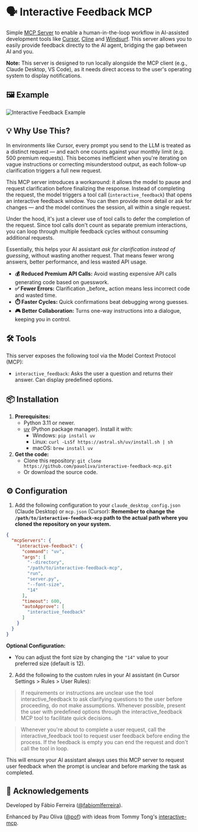# 🗣️ Interactive Feedback MCP

Simple [MCP Server](https://modelcontextprotocol.io/) to enable a human-in-the-loop workflow in AI-assisted development tools like [Cursor](https://www.cursor.com), [Cline](https://cline.bot) and [Windsurf](https://windsurf.com). This server allows you to easily provide feedback directly to the AI agent, bridging the gap between AI and you.

 **Note:** This server is designed to run locally alongside the MCP client (e.g., Claude Desktop, VS Code), as it needs direct access to the user's operating system to display notifications.

## 🖼️ Example

![Interactive Feedback Example](https://raw.githubusercontent.com/poliva/interactive-feedback-mcp/refs/heads/main/.github/example.png)

## 💡 Why Use This?

In environments like Cursor, every prompt you send to the LLM is treated as a distinct request — and each one counts against your monthly limit (e.g. 500 premium requests). This becomes inefficient when you're iterating on vague instructions or correcting misunderstood output, as each follow-up clarification triggers a full new request.

This MCP server introduces a workaround: it allows the model to pause and request clarification before finalizing the response. Instead of completing the request, the model triggers a tool call (`interactive_feedback`) that opens an interactive feedback window. You can then provide more detail or ask for changes — and the model continues the session, all within a single request.

Under the hood, it's just a clever use of tool calls to defer the completion of the request. Since tool calls don't count as separate premium interactions, you can loop through multiple feedback cycles without consuming additional requests.

Essentially, this helps your AI assistant _ask for clarification instead of guessing_, without wasting another request. That means fewer wrong answers, better performance, and less wasted API usage.

- **💰 Reduced Premium API Calls:** Avoid wasting expensive API calls generating code based on guesswork.
- **✅ Fewer Errors:** Clarification \_before\_ action means less incorrect code and wasted time.
- **⏱️ Faster Cycles:** Quick confirmations beat debugging wrong guesses.
- **🎮 Better Collaboration:** Turns one-way instructions into a dialogue, keeping you in control.

## 🛠️ Tools

This server exposes the following tool via the Model Context Protocol (MCP):

- `interactive_feedback`: Asks the user a question and returns their answer. Can display predefined options.

## 📦 Installation

1.  **Prerequisites:**
    *   Python 3.11 or newer.
    *   [uv](https://github.com/astral-sh/uv) (Python package manager). Install it with:
        *   Windows: `pip install uv`
        *   Linux: `curl -LsSf https://astral.sh/uv/install.sh | sh`
        *   macOS: `brew install uv`
2.  **Get the code:**
    *   Clone this repository:
        `git clone https://github.com/pauoliva/interactive-feedback-mcp.git`
    *   Or download the source code.

## ⚙️ Configuration

1. Add the following configuration to your `claude_desktop_config.json` (Claude Desktop) or `mcp.json` (Cursor):
**Remember to change the `/path/to/interactive-feedback-mcp` path to the actual path where you cloned the repository on your system.**
```json
{
  "mcpServers": {
    "interactive-feedback": {
      "command": "uv",
      "args": [
        "--directory",
        "/path/to/interactive-feedback-mcp",
        "run",
        "server.py",
        "--font-size",
        "14"
      ],
      "timeout": 600,
      "autoApprove": [
        "interactive_feedback"
      ]
    }
  }
}
```

**Optional Configuration:**
- You can adjust the font size by changing the `"14"` value to your preferred size (default is 12).
2. Add the following to the custom rules in your AI assistant (in Cursor Settings > Rules > User Rules):

> If requirements or instructions are unclear use the tool interactive_feedback to ask clarifying questions to the user before proceeding, do not make assumptions. Whenever possible, present the user with predefined options through the interactive_feedback MCP tool to facilitate quick decisions.

> Whenever you're about to complete a user request, call the interactive_feedback tool to request user feedback before ending the process. If the feedback is empty you can end the request and don't call the tool in loop.

This will ensure your AI assistant always uses this MCP server to request user feedback when the prompt is unclear and before marking the task as completed.

## 🙏 Acknowledgements

Developed by Fábio Ferreira ([@fabiomlferreira](https://x.com/fabiomlferreira)).

Enhanced by Pau Oliva ([@pof](https://x.com/pof)) with ideas from Tommy Tong's [interactive-mcp](https://github.com/ttommyth/interactive-mcp).